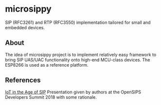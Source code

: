 # microsippy
SIP (RFC3261) and RTP (RFC3550) implementation tailored for small and embedded devices.

## About
The idea of microsippy project is to implement relatively easy framework to
bring SIP UAS/UAC functionality onto high-end MCU-class devices.
The ESP8266 is used as a reference platform.

## References
[IoT in the Age of SIP](https://www.youtube.com/watch?v=4ia9HhMWYDY) Presentation given by authors at the OpenSIPS Developers Summit 2018 with some rationale.
